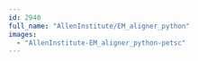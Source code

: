 ```yaml
---
id: 2940
full_name: "AllenInstitute/EM_aligner_python"
images: 
  - "AllenInstitute-EM_aligner_python-petsc"
---
```

